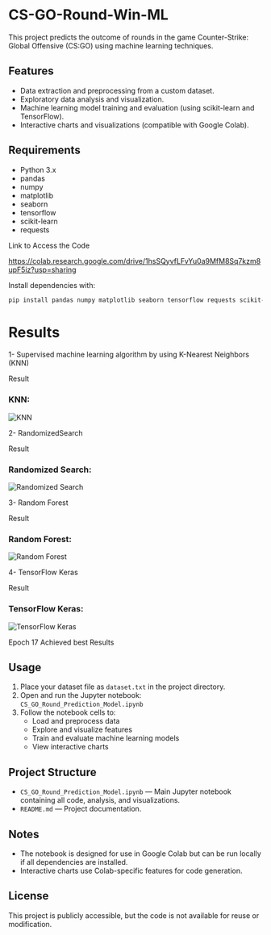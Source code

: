 # CS-GO-Round-Win-ML

This project predicts the outcome of rounds in the game Counter-Strike: Global Offensive (CS:GO) using machine learning techniques.

## Features

- Data extraction and preprocessing from a custom dataset.
- Exploratory data analysis and visualization.
- Machine learning model training and evaluation (using scikit-learn and TensorFlow).
- Interactive charts and visualizations (compatible with Google Colab).

## Requirements

- Python 3.x
- pandas
- numpy
- matplotlib
- seaborn
- tensorflow
- scikit-learn
- requests

Link to Access the Code

https://colab.research.google.com/drive/1hsSQyvfLFvYu0a9MfM8Sq7kzm8upF5iz?usp=sharing

Install dependencies with:

```sh
pip install pandas numpy matplotlib seaborn tensorflow requests scikit-learn
```

# Results

1- Supervised machine learning algorithm by using K-Nearest Neighbors (KNN)

Result
### KNN:
![KNN](https://github.com/user-attachments/assets/e3e2bf4b-0cf9-42ab-b89c-7f28389cff21)


2- RandomizedSearch

Result
### Randomized Search:
![Randomized Search](https://github.com/user-attachments/assets/488a34f6-638d-4fcd-a756-5a35c03ea61e)

3- Random Forest

Result
### Random Forest:
![Random Forest](https://github.com/user-attachments/assets/285dde50-989e-4187-b7a5-8ba5788ef7d8)

4- TensorFlow Keras

Result
### TensorFlow Keras:
![TensorFlow Keras](https://github.com/user-attachments/assets/551ab6ac-99be-4841-8c69-ad27c77006bf)

Epoch 17 Achieved best Results



## Usage

1. Place your dataset file as `dataset.txt` in the project directory.
2. Open and run the Jupyter notebook:  
   `CS_GO_Round_Prediction_Model.ipynb`
3. Follow the notebook cells to:
   - Load and preprocess data
   - Explore and visualize features
   - Train and evaluate machine learning models
   - View interactive charts

## Project Structure

- `CS_GO_Round_Prediction_Model.ipynb` — Main Jupyter notebook containing all code, analysis, and visualizations.
- `README.md` — Project documentation.

## Notes

- The notebook is designed for use in Google Colab but can be run locally if all dependencies are installed.
- Interactive charts use Colab-specific features for code generation.

## License

This project is publicly accessible, but the code is not available for reuse or 
modification.